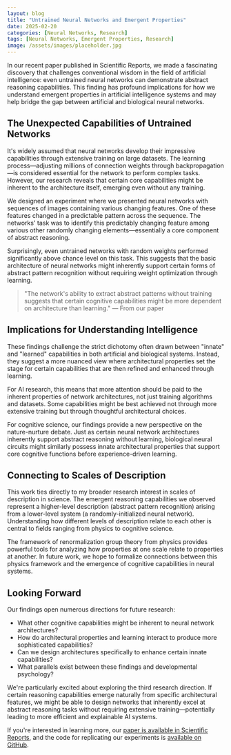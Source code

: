 ```yaml
---
layout: blog
title: "Untrained Neural Networks and Emergent Properties"
date: 2025-02-20
categories: [Neural Networks, Research]
tags: [Neural Networks, Emergent Properties, Research]
image: /assets/images/placeholder.jpg
---
```


In our recent paper published in Scientific Reports, we made a fascinating discovery that challenges conventional wisdom in the field of artificial intelligence: even untrained neural networks can demonstrate abstract reasoning capabilities. This finding has profound implications for how we understand emergent properties in artificial intelligence systems and may help bridge the gap between artificial and biological neural networks.

## The Unexpected Capabilities of Untrained Networks

It's widely assumed that neural networks develop their impressive capabilities through extensive training on large datasets. The learning process—adjusting millions of connection weights through backpropagation—is considered essential for the network to perform complex tasks. However, our research reveals that certain core capabilities might be inherent to the architecture itself, emerging even without any training.

We designed an experiment where we presented neural networks with sequences of images containing various changing features. One of these features changed in a predictable pattern across the sequence. The networks' task was to identify this predictably changing feature among various other randomly changing elements—essentially a core component of abstract reasoning.

Surprisingly, even untrained networks with random weights performed significantly above chance level on this task. This suggests that the basic architecture of neural networks might inherently support certain forms of abstract pattern recognition without requiring weight optimization through learning.

> "The network's ability to extract abstract patterns without training suggests that certain cognitive capabilities might be more dependent on architecture than learning." — From our paper

## Implications for Understanding Intelligence

These findings challenge the strict dichotomy often drawn between "innate" and "learned" capabilities in both artificial and biological systems. Instead, they suggest a more nuanced view where architectural properties set the stage for certain capabilities that are then refined and enhanced through learning.

For AI research, this means that more attention should be paid to the inherent properties of network architectures, not just training algorithms and datasets. Some capabilities might be best achieved not through more extensive training but through thoughtful architectural choices.

For cognitive science, our findings provide a new perspective on the nature-nurture debate. Just as certain neural network architectures inherently support abstract reasoning without learning, biological neural circuits might similarly possess innate architectural properties that support core cognitive functions before experience-driven learning.

## Connecting to Scales of Description

This work ties directly to my broader research interest in scales of description in science. The emergent reasoning capabilities we observed represent a higher-level description (abstract pattern recognition) arising from a lower-level system (a randomly-initialized neural network). Understanding how different levels of description relate to each other is central to fields ranging from physics to cognitive science.

The framework of renormalization group theory from physics provides powerful tools for analyzing how properties at one scale relate to properties at another. In future work, we hope to formalize connections between this physics framework and the emergence of cognitive capabilities in neural systems.

## Looking Forward

Our findings open numerous directions for future research:

- What other cognitive capabilities might be inherent to neural network architectures?
- How do architectural properties and learning interact to produce more sophisticated capabilities?
- Can we design architectures specifically to enhance certain innate capabilities?
- What parallels exist between these findings and developmental psychology?

We're particularly excited about exploring the third research direction. If certain reasoning capabilities emerge naturally from specific architectural features, we might be able to design networks that inherently excel at abstract reasoning tasks without requiring extensive training—potentially leading to more efficient and explainable AI systems.

If you're interested in learning more, our [paper is available in Scientific Reports](https://www.nature.com/articles/s41598-024-78530-z), and the code for replicating our experiments is [available on GitHub](https://github.com/Tomer-Barak/learning-independent_abstract_reasoning).